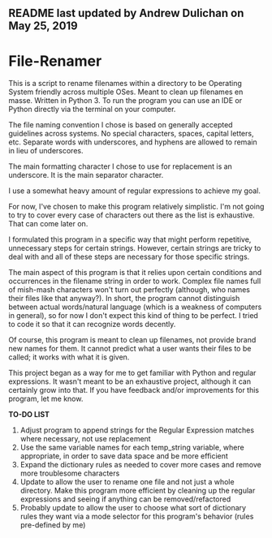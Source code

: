 README last updated by Andrew Dulichan on May 25, 2019
------------------------------------------------------

# File-Renamer

This is a script to rename filenames within a directory to be Operating System friendly across multiple OSes. Meant to clean up filenames en masse. Written in Python 3. To run the program you can use an IDE or Python directly via the terminal on your computer.

The file naming convention I chose is based on generally accepted guidelines across systems. No special characters, spaces, capital letters, etc. Separate words with underscores, and hyphens are allowed to remain in lieu of underscores.

The main formatting character I chose to use for replacement is an underscore. It is the main separator character.

I use a somewhat heavy amount of regular expressions to achieve my goal.

For now, I've chosen to make this program relatively simplistic. I'm not going to try to cover every case of characters out there as the list is exhaustive. That can come later on.

I formulated this program in a specific way that might perform repetitive, unnecessary steps for certain strings. However, certain strings are tricky to deal with and all of these steps are necessary for those specific strings.

The main aspect of this program is that it relies upon certain conditions and occurrences in the filename string in order to work. Complex file names full of mish-mash characters won't turn out perfectly (although, who names their files like that anyway?). In short, the program cannot distinguish between actual words/natural language (which is a weakness of computers in general), so for now I don't expect this kind of thing to be perfect. I tried to code it so that it can recognize words decently.

Of course, this program is meant to clean up filenames, not provide brand new names for them. It cannot predict what a user wants their files to be called; it works with what it is given.

This project began as a way for me to get familiar with Python and regular expressions. It wasn't meant to be an exhaustive project, although it can certainly grow into that. If you have feedback and/or improvements for this program, let me know.

**TO-DO LIST**

1. Adjust program to append strings for the Regular Expression matches where necessary, not use replacement
2. Use the same variable names for each temp_string variable, where appropriate, in order to save data space and be more efficient
3. Expand the dictionary rules as needed to cover more cases and remove more troublesome characters
4. Update to allow the user to rename one file and not just a whole directory. Make this program more efficient by cleaning up the regular expressions and seeing if anything can be removed/refactored
5. Probably update to allow the user to choose what sort of dictionary rules they want via a mode selector for this program's behavior (rules pre-defined by me)
